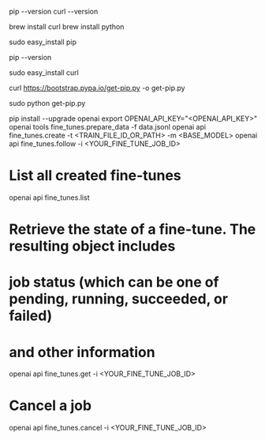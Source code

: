 
pip --version
curl --version

brew install curl
brew install python

sudo easy_install pip

pip --version



sudo easy_install curl

curl https://bootstrap.pypa.io/get-pip.py -o get-pip.py

sudo python get-pip.py


pip install --upgrade openai
export OPENAI_API_KEY="<OPENAI_API_KEY>"
openai tools fine_tunes.prepare_data -f data.jsonl
openai api fine_tunes.create -t <TRAIN_FILE_ID_OR_PATH> -m <BASE_MODEL>
openai api fine_tunes.follow -i <YOUR_FINE_TUNE_JOB_ID>


# List all created fine-tunes
openai api fine_tunes.list

# Retrieve the state of a fine-tune. The resulting object includes
# job status (which can be one of pending, running, succeeded, or failed)
# and other information
openai api fine_tunes.get -i <YOUR_FINE_TUNE_JOB_ID>

# Cancel a job
openai api fine_tunes.cancel -i <YOUR_FINE_TUNE_JOB_ID>


